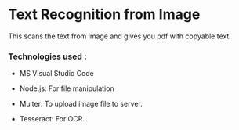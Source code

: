 # Text Recognition from Image
This scans the text from image and gives you pdf with copyable text.

### Technologies used :
* MS Visual Studio Code

* Node.js: For file manipulation

* Multer: To upload image file to server.

* Tesseract: For OCR.

